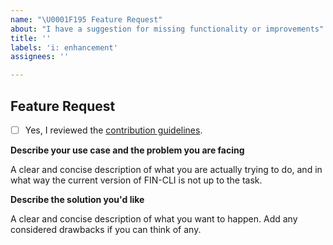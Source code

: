 ```yaml
---
name: "\U0001F195 Feature Request"
about: "I have a suggestion for missing functionality or improvements"
title: ''
labels: 'i: enhancement'
assignees: ''

---
```


## Feature Request

<!--- ⚠️ Before you describe your requested feature... ---

**Is your feature request directly related to a specific, existing command?**

If yes, make sure you are in the correct repository that contains the command you are referring to, and only create the issue in that repository.

Here's a quick overview of where to find the different commands:

* `fin (cache|transient) *` https://github.com/fin-cli/cache-command
* `fin checksum` https://github.com/fin-cli/checksum-command
* `fin config *` https://github.com/fin-cli/config-command
* `fin core *` https://github.com/fin-cli/core-command
* `fin cron *` https://github.com/fin-cli/cron-command
* `fin db *` https://github.com/fin-cli/db-command
* `fin embed *` https://github.com/fin-cli/embed-command
* `fin (eval|eval-file)` https://github.com/fin-cli/eval-command
* `fin export` https://github.com/fin-cli/export-command
* `fin (option|post|comment|user|term|site) *` https://github.com/fin-cli/entity-command
* `fin i18n` https://github.com/fin-cli/i18n-command
* `fin import` https://github.com/fin-cli/import-command
* `fin language` https://github.com/fin-cli/language-command
* `fin maintenance-mode *` https://github.com/fin-cli/maintenance-mode-command
* `fin media *` https://github.com/fin-cli/media-command
* `fin package *` https://github.com/fin-cli/package-command
* `fin (plugin|theme) *` https://github.com/fin-cli/extension-command
* `fin rewrite` https://github.com/fin-cli/rewrite-command
* `fin (role|cap) *` https://github.com/fin-cli/role-command
* `fin scaffold *` https://github.com/fin-cli/scaffold-command
* `fin search-replace` https://github.com/fin-cli/search-replace-command
* `fin server` https://github.com/fin-cli/server-command
* `fin shell` https://github.com/fin-cli/shell-command
* `fin super-admin *` https://github.com/fin-cli/super-admin-command
* `fin (widget|sidebar) *` https://github.com/fin-cli/widget-command

If you are not in the correct repository right now, you can just close this issue/window without submitting and click through to the correct one.

**Is your feature request about a new command, or a more general idea?**

If your feature request is not about making a change to one or more existing commands, but rather about adding functionality that doesn't naturally fit one of the existing commands, head over to the [`fin-cli/ideas`](https://github.com/fin-cli/ideas) repository and [create a new issue in that repository](https://github.com/fin-cli/ideas/issues/new).

The issue tracker in that repository will collect ideas that are still vague and need fleshing out and/or preparatory work (like creating a new repository) before the actual development work can begin.

--- ✅ If you are in the correct location now... ---> 

- [ ] Yes, I reviewed the [contribution guidelines](https://make.finpress.org/cli/handbook/contributing/).

**Describe your use case and the problem you are facing**

A clear and concise description of what you are actually trying to do, and in what way the current version of FIN-CLI is not up to the task.

**Describe the solution you'd like**

A clear and concise description of what you want to happen. Add any considered drawbacks if you can think of any.
